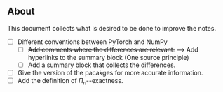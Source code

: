 ## About 

This document collects what is desired to be done to improve the notes.

- [ ] Different conventions between PyTorch and NumPy
    - [ ] ~~Add comments where the differences are relevant.~~ --> Add hyperlinks to the summary block (One source principle)
    - [ ] Add a summary block that collects the differences.
- [ ] Give the version of the pacakges for more accurate information. 
- [ ] Add the definition of $\Pi_n$--exactness.